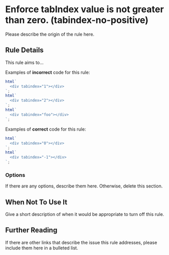 # Enforce tabIndex value is not greater than zero. (tabindex-no-positive)

Please describe the origin of the rule here.

## Rule Details

This rule aims to...

Examples of **incorrect** code for this rule:

```js
html`
  <div tabindex="1"></div>
`;
html`
  <div tabindex="2"></div>
`;
html`
  <div tabindex="foo"></div>
`;
```

Examples of **correct** code for this rule:

```js
html`
  <div tabindex="0"></div>
`;
html`
  <div tabindex="-1"></div>
`;
```

### Options

If there are any options, describe them here. Otherwise, delete this section.

## When Not To Use It

Give a short description of when it would be appropriate to turn off this rule.

## Further Reading

If there are other links that describe the issue this rule addresses, please include them here in a bulleted list.
